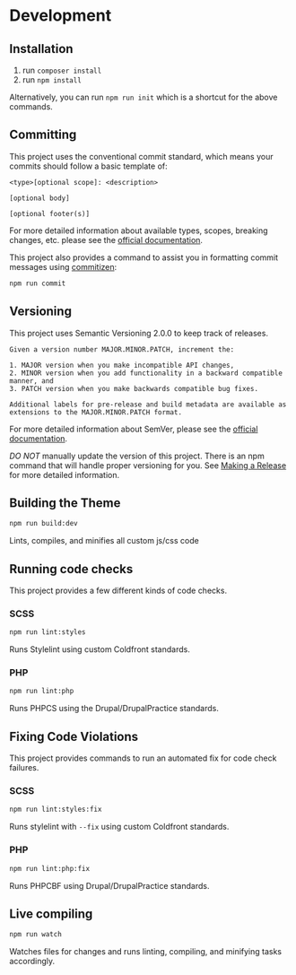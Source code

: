 # Development

## Installation

1. run `composer install`
2. run `npm install`

Alternatively, you can run `npm run init` which is a shortcut for the above commands.

## Committing

This project uses the conventional commit standard, which means your commits should follow a basic template of:

    <type>[optional scope]: <description>

    [optional body]

    [optional footer(s)]

For more detailed information about available types, scopes, breaking changes, etc. please see the [official documentation](https://www.conventionalcommits.org/en/v1.0.0/).

This project also provides a command to assist you in formatting  commit messages using [commitizen](https://commitizen.github.io/cz-cli/):

```bash
npm run commit
```

## Versioning

This project uses Semantic Versioning 2.0.0 to keep track of releases.

    Given a version number MAJOR.MINOR.PATCH, increment the:

    1. MAJOR version when you make incompatible API changes,
    2. MINOR version when you add functionality in a backward compatible manner, and
    3. PATCH version when you make backwards compatible bug fixes.

    Additional labels for pre-release and build metadata are available as extensions to the MAJOR.MINOR.PATCH format.

For more detailed information about SemVer, please see the [official documentation](https://semver.org/).

_DO NOT_ manually update the version of this project. There is an npm command that will handle proper versioning for you. See [Making a Release](./making-a-release.md) for more detailed information.

## Building the Theme

```bash
npm run build:dev
```

Lints, compiles, and minifies all custom js/css code

## Running code checks

This project provides a few different kinds of code checks.

### SCSS

```bash
npm run lint:styles
```

Runs Stylelint using custom Coldfront standards.

### PHP

```bash
npm run lint:php
```

Runs PHPCS using the Drupal/DrupalPractice standards.

## Fixing Code Violations

This project provides commands to run an automated fix for code check failures.

### SCSS

```bash
npm run lint:styles:fix
```

Runs stylelint with `--fix` using custom Coldfront standards.

### PHP

```bash
npm run lint:php:fix
```

Runs PHPCBF using Drupal/DrupalPractice standards.

## Live compiling

```bash
npm run watch
```

Watches files for changes and runs linting, compiling, and minifying tasks accordingly.

